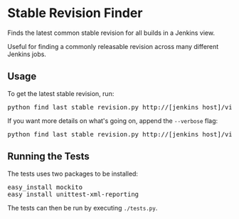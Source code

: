 Stable Revision Finder
======================

Finds the latest common stable revision for all builds in a Jenkins view.

Useful for finding a commonly releasable revision across many different Jenkins jobs. 

Usage
-----
To get the latest stable revision, run:
<pre>
python find_last_stable_revision.py http://[jenkins host]/view/[view name]/
</pre>

If you want more details on what's going on, append the `--verbose` flag:
<pre>
python find_last_stable_revision.py http://[jenkins host]/view/[view name]/ --verbose
</pre>

Running the Tests
-----------------
The tests uses two packages to be installed:

<pre>
easy_install mockito
easy_install unittest-xml-reporting
</pre>

The tests can then be run by executing `./tests.py`.